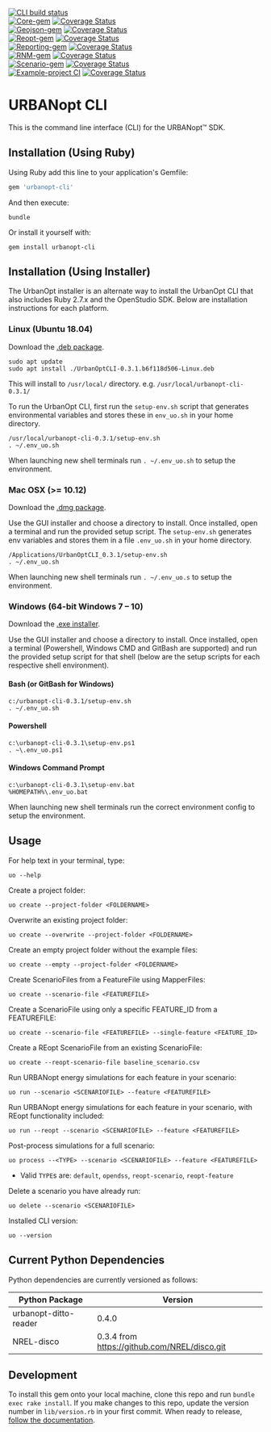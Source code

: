 [![CLI build status](https://github.com/urbanopt/urbanopt-cli/actions/workflows/nightly_ci_build.yml/badge.svg)](https://github.com/urbanopt/urbanopt-cli/actions/workflows/nightly_ci_build.yml)<br/>
[![Core-gem](https://github.com/urbanopt/urbanopt-core-gem/actions/workflows/nightly_build.yml/badge.svg)](https://github.com/urbanopt/urbanopt-core-gem/actions/workflows/nightly_build.yml)
[![Coverage Status](https://coveralls.io/repos/github/urbanopt/urbanopt-core-gem/badge.svg?branch=develop)](https://coveralls.io/github/urbanopt/urbanopt-core-gem?branch=develop)<br/>
[![Geojson-gem](https://github.com/urbanopt/urbanopt-geojson-gem/actions/workflows/nightly_build.yml/badge.svg)](https://github.com/urbanopt/urbanopt-geojson-gem/actions/workflows/nightly_build.yml)
[![Coverage Status](https://coveralls.io/repos/github/urbanopt/urbanopt-geojson-gem/badge.svg?branch=develop)](https://coveralls.io/github/urbanopt/urbanopt-geojson-gem?branch=develop)<br/>
[![Reopt-gem](https://github.com/urbanopt/urbanopt-reopt-gem/actions/workflows/nightly_ci_build.yml/badge.svg)](https://github.com/urbanopt/urbanopt-reopt-gem/actions/workflows/nightly_ci_build.yml)
[![Coverage Status](https://coveralls.io/repos/github/urbanopt/urbanopt-reopt-gem/badge.svg?branch=develop)](https://coveralls.io/github/urbanopt/urbanopt-reopt-gem?branch=develop)<br/>
[![Reporting-gem](https://github.com/urbanopt/urbanopt-reporting-gem/actions/workflows/nightly_ci_build.yml/badge.svg)](https://github.com/urbanopt/urbanopt-reporting-gem/actions/workflows/nightly_ci_build.yml)
[![Coverage Status](https://coveralls.io/repos/github/urbanopt/urbanopt-reporting-gem/badge.svg?branch=develop)](https://coveralls.io/github/urbanopt/urbanopt-reporting-gem?branch=develop)<br/>
[![RNM-gem](https://github.com/urbanopt/urbanopt-rnm-us-gem/actions/workflows/nightly_ci_build.yml/badge.svg)](https://github.com/urbanopt/urbanopt-rnm-us-gem/actions/workflows/nightly_ci_build.yml)
[![Coverage Status](https://coveralls.io/repos/github/urbanopt/urbanopt-rnm-us-gem/badge.svg?branch=develop)](https://coveralls.io/github/urbanopt/urbanopt-rnm-us-gem?branch=develop)<br/>
[![Scenario-gem](https://github.com/urbanopt/urbanopt-scenario-gem/actions/workflows/nightly_ci_build.yml/badge.svg)](https://github.com/urbanopt/urbanopt-scenario-gem/actions/workflows/nightly_ci_build.yml)
[![Coverage Status](https://coveralls.io/repos/github/urbanopt/urbanopt-scenario-gem/badge.svg?branch=develop)](https://coveralls.io/github/urbanopt/urbanopt-scenario-gem?branch=develop)<br/>
[![Example-project CI](https://github.com/urbanopt/urbanopt-example-geojson-project/actions/workflows/weekly_build.yml/badge.svg)](https://github.com/urbanopt/urbanopt-example-geojson-project/actions/workflows/weekly_build.yml)
[![Coverage Status](https://coveralls.io/repos/github/urbanopt/urbanopt-example-geojson-project/badge.svg?branch=develop)](https://coveralls.io/github/urbanopt/urbanopt-example-geojson-project?branch=develop)

# URBANopt CLI

This is the command line interface (CLI) for the URBANopt™ SDK.

## Installation (Using Ruby)

Using Ruby add this line to your application's Gemfile:

```ruby
gem 'urbanopt-cli'
```


And then execute:

```terminal
bundle
```

Or install it yourself with:

```terminal
gem install urbanopt-cli
```

## Installation (Using Installer)

The UrbanOpt installer is an alternate way to install the UrbanOpt CLI that also includes Ruby 2.7.x and the OpenStudio SDK.
Below are installation instructions for each platform.

### Linux (Ubuntu 18.04)

Download the [.deb package](https://docs.urbanopt.net/installation/linux.html#install-with-the-urbanopt-installer).

```terminal
sudo apt update
sudo apt install ./UrbanOptCLI-0.3.1.b6f118d506-Linux.deb
```

This will install to `/usr/local/` directory.
e.g.
`/usr/local/urbanopt-cli-0.3.1/`

To run the UrbanOpt CLI, first run the `setup-env.sh` script that generates environmental variables and stores these in `env_uo.sh` in your home directory.

```terminal
/usr/local/urbanopt-cli-0.3.1/setup-env.sh
. ~/.env_uo.sh
```

When launching new shell terminals run `. ~/.env_uo.sh` to setup the environment. 

### Mac OSX (>= 10.12)

Download the [.dmg package](https://docs.urbanopt.net/installation/mac.html#install-with-the-urbanopt-installer).

Use the GUI installer and choose a directory to install. Once installed, open a terminal and run the provided setup script.
The `setup-env.sh` generates env variables and stores them in a file `.env_uo.sh` in your home directory.

```terminal
/Applications/UrbanOptCLI_0.3.1/setup-env.sh
. ~/.env_uo.sh
```

When launching new shell terminals run `. ~/.env_uo.s` to setup the environment. 

### Windows (64-bit Windows 7 – 10)

Download the [.exe installer](https://docs.urbanopt.net/installation/windows.html#install-with-the-urbanopt-installer).

Use the GUI installer and choose a directory to install. Once installed, open a terminal (Powershell, Windows CMD and GitBash are supported) and run the provided setup script for that shell (below are the setup scripts for each respective shell environment).


#### Bash (or GitBash for Windows)
```terminal
c:/urbanopt-cli-0.3.1/setup-env.sh
. ~/.env_uo.sh
```

#### Powershell
```terminal
c:\urbanopt-cli-0.3.1\setup-env.ps1
. ~\.env_uo.ps1
```
#### Windows Command Prompt
```terminal
c:\urbanopt-cli-0.3.1\setup-env.bat
%HOMEPATH%\.env_uo.bat
```

When launching new shell terminals run the correct environment config to setup the environment. 

## Usage

For help text in your terminal, type:

```terminal
uo --help
```

Create a project folder:

```terminal
uo create --project-folder <FOLDERNAME>
```

Overwrite an existing project folder:

```terminal
uo create --overwrite --project-folder <FOLDERNAME>
```

Create an empty project folder without the example files:

```terminal
uo create --empty --project-folder <FOLDERNAME>
```

Create ScenarioFiles from a FeatureFile using MapperFiles:

```terminal
uo create --scenario-file <FEATUREFILE>
```

Create a ScenarioFile using only a specific FEATURE_ID from a FEATUREFILE:

```terminal
uo create --scenario-file <FEATUREFILE> --single-feature <FEATURE_ID>
```

Create a REopt ScenarioFile from an existing ScenarioFile:

```terminal
uo create --reopt-scenario-file baseline_scenario.csv
```

Run URBANopt energy simulations for each feature in your scenario:

```terminal
uo run --scenario <SCENARIOFILE> --feature <FEATUREFILE>
```

Run URBANopt energy simulations for each feature in your scenario, with REopt functionality included:

```terminal
uo run --reopt --scenario <SCENARIOFILE> --feature <FEATUREFILE>
```

Post-process simulations for a full scenario:

```terminal
uo process --<TYPE> --scenario <SCENARIOFILE> --feature <FEATUREFILE>
```

- Valid `TYPE`s are: `default`, `opendss`, `reopt-scenario`, `reopt-feature`

Delete a scenario you have already run:

```terminal
uo delete --scenario <SCENARIOFILE>
```

Installed CLI version:

```terminal
uo --version
```

## Current Python Dependencies

Python dependencies are currently versioned as follows:

| Python Package  | Version |
| ----------- | ----------- |
| urbanopt-ditto-reader      | 0.4.0       |
| NREL-disco   |  0.3.4 from https://github.com/NREL/disco.git |

## Development

To install this gem onto your local machine, clone this repo and run `bundle exec rake install`. If you make changes to this repo, update the version number in `lib/version.rb` in your first commit. When ready to release, [follow the documentation](https://docs.urbanopt.net/developer_resources/release_instructions.html).
